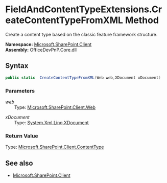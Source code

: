 # FieldAndContentTypeExtensions.CreateContentTypeFromXML Method  
Create a content type based on the classic feature framework structure.  

**Namespace:** [Microsoft.SharePoint.Client](Microsoft.SharePoint.Client.md)  
**Assembly:** OfficeDevPnP.Core.dll  
## Syntax
```C#
public static  CreateContentTypeFromXML(Web web,XDocument xDocument)
```
### Parameters
*web*  
&emsp;&emsp;Type: [Microsoft.SharePoint.Client.Web](Microsoft.SharePoint.Client.Web.md) 
&emsp;&emsp;  
  
*xDocument*  
&emsp;&emsp;Type: [System.Xml.Linq.XDocument](System.Xml.Linq.XDocument.md) 
&emsp;&emsp;  
  
### Return Value
Type: [Microsoft.SharePoint.Client.ContentType](Microsoft.SharePoint.Client.ContentType.md)  

## See also
- [Microsoft.SharePoint.Client](Microsoft.SharePoint.Client.md)

